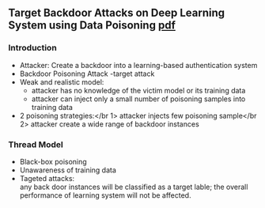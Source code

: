 ## Target Backdoor Attacks on Deep Learning System using Data Poisoning [pdf](https://arxiv.org/pdf/1712.05526.pdf)

### Introduction
- Attacker: Create a backdoor into a learning-based authentication system
- Backdoor Poisoning Attack -target attack
- Weak and realistic model:
    * attacker has no knowledge of the victim model or its training data
    * attacker can inject only a small number of poisoning samples into training data
- 2 poisoning strategies:</br
    1> attacker injects few poisoning sample</br
    2> attacker create a wide range of backdoor instances
    
### Thread Model
- Black-box poisoning
- Unawareness of training data
- Tageted attacks: </br> </tr>any back door instances will be classified as a target lable; the overall performance of learning system will not be affected.
